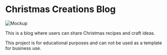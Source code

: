 # Christmas Creations Blog

![Mockup]()

This is a blog where users can share Christmas recipes and craft ideas.

This project is for educational purposes and can not be used as a template for business use.

